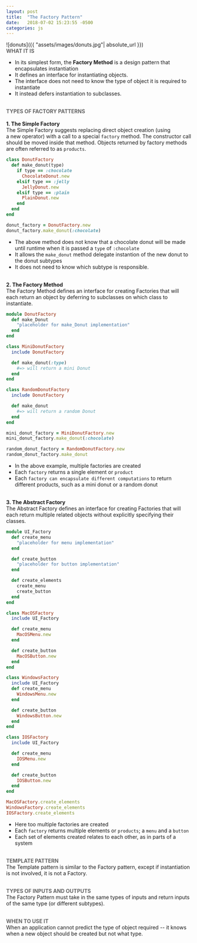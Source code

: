 ```yaml
---
layout: post
title:  "The Factory Pattern"
date:   2018-07-02 15:23:55 -0500
categories: js
---
```

<style type="text/css">
  .code{
    font-family:"Courier New", Courier, monospace;
  }
</style>

![donuts]({{ "assets/images/donuts.jpg"| absolute_url }})
&nbsp;  
<strong><span style="color:#666">WHAT IT IS</span></strong> 
* In its simplest form, the <strong>Factory Method</strong> is a design pattern that encapsulates instantiation 
* It defines an interface for instantiating objects.  
* The interface does not need to know the type of object it is required to instantiate  
* It instead defers instantiation to subclasses. 
&nbsp;  
&nbsp;     

<strong><span style="color:#666">TYPES OF FACTORY PATTERNS</span></strong>   
&nbsp;  
<strong>1. The Simple Factory</strong>  
The Simple Factory suggests replacing direct object creation (using a new operator) with a call to a special `factory` method. The constructor call should be moved inside that method. Objects returned by factory methods are often referred to as `products`.  

```ruby
class DonutFactory
  def make_donut(type)
    if type == :chocolate
      ChocolateDonut.new
    elsif type == :jelly
      JellyDonut.new
    elsif type == :plain
      PlainDonut.new
    end
  end
end

donut_factory = DonutFactory.new
donut_factory.make_donut(:chocolate)   
```  
* The above method does not know that a chocolate donut will be made until runtime when it is passed a `type` of `:chocolate`
* It allows the `make_donut` method delegate instantion of the new donut to the donut subtypes 
* It does not need to know which subtype is responsible.
&nbsp;  
&nbsp;     

<strong>2. The Factory Method</strong>  
The Factory Method defines an interface for creating Factories that will each return an object by deferring to subclasses on which class to instantiate.  

```ruby
module DonutFactory
  def make_Donut
    "placeholder for make_Donut implementation"
  end
end

class MiniDonutFactory
  include DonutFactory

  def make_donut(:type)
    #=> will return a mini Donut
  end
end

class RandomDonutFactory
  include DonutFactory

  def make_donut
    #=> will return a random Donut
  end
end

mini_donut_factory = MiniDonutFactory.new
mini_donut_factory.make_donut(:chocolate)  

random_donut_factory = RandomDonutFactory.new
random_donut_factory.make_donut
```
* In the above example, multiple factories are created
* Each `factory` returns a single element or `product`
* Each `factory can encapsulate different computations` to return different products, such as a mini donut or a random donut
&nbsp;  
&nbsp;     

<strong>3. The Abstract Factory</strong>  
The Abstract Factory defines an interface for creating Factories that will  each return multiple related objects without explicitly specifying their classes.  

```ruby
module UI_Factory
  def create_menu
    "placeholder for menu implementation"
  end

  def create_button
    "placeholder for button implementation"
  end

  def create_elements
    create_menu
    create_button
  end
end

class MacOSFactory 
  include UI_Factory

  def create_menu
    MacOSMenu.new
  end

  def create_button
    MacOSButton.new
  end
end

class WindowsFactory
  include UI_Factory
  def create_menu
    WindowsMenu.new
  end

  def create_button
    WindowsButton.new
  end
end

class IOSFactory
  include UI_Factory

  def create_menu
    IOSMenu.new
  end

  def create_button
    IOSButton.new
  end
end

MacOSFactory.create_elements 
WindowsFactory.create_elements  
IOSFactory.create_elements  
```
* Here too multiple factories are created
* Each `factory` returns multiple elements or `products`; a `menu` and a `button`
* Each set of elements created relates to each other, as in parts of a system
&nbsp;  
&nbsp;     

<strong><span style="color:#666">TEMPLATE PATTERN</span></strong>  
The Template pattern is similar to the Factory pattern, except if instantiation is not involved, it is not a Factory.      

&nbsp;  
<strong><span style="color:#666">TYPES OF INPUTS AND OUTPUTS</span></strong>  
The Factory Pattern must take in the same types of inputs and return inputs of the same type (or different subtypes).      

&nbsp;  
<strong><span style="color:#666">WHEN TO USE IT</span></strong>  
When an application cannot predict the type of object required -- it knows when a new object should be created but not what type.
